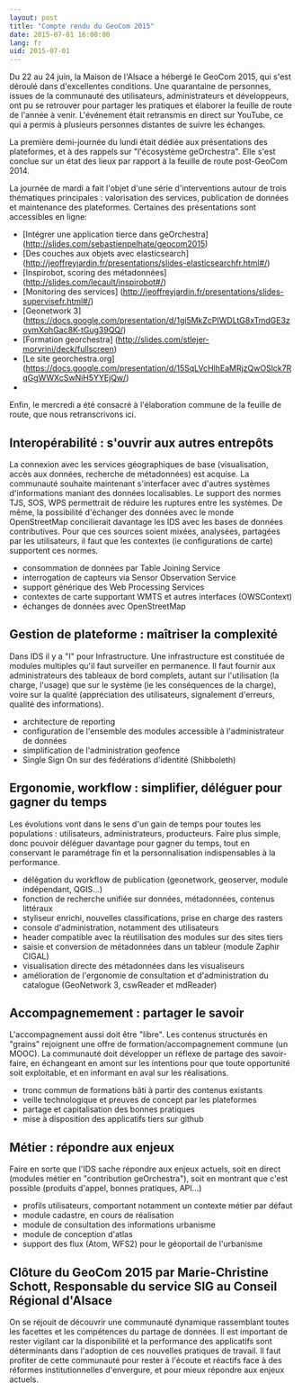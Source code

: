 ```yaml
---
layout: post
title: "Compte rendu du GeoCom 2015"
date: 2015-07-01 16:00:00
lang: fr
uid: 2015-07-01
---
```


Du 22 au 24 juin, la Maison de l'Alsace a hébergé le GeoCom 2015, qui s'est déroulé dans d'excellentes conditions.
Une quarantaine de personnes, issues de la communauté des utilisateurs, administrateurs et développeurs, ont pu se retrouver pour partager les pratiques et élaborer la feuille de route de l'année à venir. 
L'événement était retransmis en direct sur YouTube, ce qui a permis à plusieurs personnes distantes de suivre les échanges.

La première demi-journée du lundi était dédiée aux présentations des plateformes, et à des rappels sur "l'écosystème geOrchestra". 
Elle s'est conclue sur un état des lieux par rapport à la feuille de route post-GeoCom 2014.

La journée de mardi a fait l'objet d'une série d'interventions autour de trois thématiques principales : valorisation des services, publication de données et maintenance des plateformes. Certaines des présentations sont accessibles en ligne:

  * [Intégrer une application tierce dans geOrchestra] (http://slides.com/sebastienpelhate/geocom2015)
  * [Des couches aux objets avec elasticsearch] (http://jeoffreyjardin.fr/presentations/slides-elasticsearchfr.html#/)
  * [Inspirobot, scoring des métadonnées] (http://slides.com/lecault/inspirobot#/)
  * [Monitoring des services] (http://jeoffreyjardin.fr/presentations/slides-supervisefr.html#/)
  * [Geonetwork 3] (https://docs.google.com/presentation/d/1gi5MkZcPIWDLtG8xTmdGE3zoymXohGac8K-tGug39QQ/)
  * [Formation georchestra] (http://slides.com/stlejer-morvrini/deck/fullscreen)
  * [Le site georchestra.org] (https://docs.google.com/presentation/d/15SqLVcHlhEaMRjzQwOSlck7RqGgWWXcSwNiH5YYEjQw/)
  * 
Enfin, le mercredi a été consacré à l'élaboration commune de la feuille de route, que nous retranscrivons ici.


## Interopérabilité : s'ouvrir aux autres entrepôts

La connexion avec les services géographiques de base (visualisation, accès aux données, recherche de métadonnées) est acquise. La communauté souhaite maintenant s'interfacer avec d'autres systèmes d'informations maniant des données localisables. Le support des normes TJS, SOS, WPS permettrait de réduire les ruptures entre les systèmes. 
De même, la possibilité d'échanger des données avec le monde OpenStreetMap concilierait davantage les IDS avec les bases de données contributives. Pour que ces sources soient mixées, analysées, partagées par les utilisateurs, il faut que les contextes (ie configurations de carte) supportent ces normes.

 * consommation de données par Table Joining Service
 * interrogation de capteurs via Sensor Observation Service
 * support générique des Web Processing Services
 * contextes de carte supportant WMTS et autres interfaces (OWSContext)
 * échanges de données avec OpenStreetMap



## Gestion de plateforme : maîtriser la complexité

Dans IDS il y a "I" pour Infrastructure. Une infrastructure est constituée de modules multiples qu'il faut surveiller en permanence. Il faut fournir aux administrateurs des tableaux de bord complets, autant sur l'utilisation (la charge, l'usage) que sur le système (ie les conséquences de la charge), voire sur la qualité (appréciation des utilisateurs, signalement d'erreurs, qualité des informations).

 * architecture de reporting
 * configuration de l'ensemble des modules accessible à l'administrateur de données
 * simplification de l'administration geofence
 * Single Sign On sur des fédérations d'identité (Shibboleth)


## Ergonomie, workflow : simplifier, déléguer pour gagner du temps 

Les évolutions vont dans le sens d'un gain de temps pour toutes les populations : utilisateurs, administrateurs, producteurs. Faire plus simple, donc pouvoir déléguer davantage pour gagner du temps, tout en conservant le paramétrage fin et la personnalisation indispensables à la performance.

 * délégation du workflow de publication (geonetwork, geoserver, module indépendant, QGIS...)
 * fonction de recherche unifiée sur données, métadonnées, contenus littéraux
 * styliseur enrichi, nouvelles classifications, prise en charge des rasters
 * console d'administration, notamment des utilisateurs
 * header compatible avec la réutilisation des modules sur des sites tiers
 * saisie et conversion de métadonnées dans un tableur (module Zaphir CIGAL)
 * visualisation directe des métadonnées dans les visualiseurs
 * amélioration de l'ergonomie de consultation et d'administration du catalogue (GeoNetwork 3, cswReader et mdReader)


## Accompagnemement : partager le savoir

L'accompagnement aussi doit être "libre". Les contenus structurés en "grains" rejoignent une offre de formation/accompagnement commune (un MOOC). La communauté doit développer un réflexe de partage des savoir-faire, en échangeant en amont sur les intentions pour que toute opportunité soit exploitable, et en informant en aval sur les réalisations.

 * tronc commun de formations bâti à partir des contenus existants
 * veille technologique et preuves de concept par les plateformes
 * partage et capitalisation des bonnes pratiques
 * mise à disposition des applicatifs tiers sur github



## Métier : répondre aux enjeux

Faire en sorte que l'IDS sache répondre aux enjeux actuels, soit en direct (modules métier en "contribution geOrchestra"), soit en montrant que c'est possible (produits d'appel, bonnes pratiques, API...)

 * profils utilisateurs, comportant notamment un contexte métier par défaut
 * module cadastre, en cours de réalisation
 * module de consultation des informations urbanisme
 * module de conception d'atlas
 * support des flux (Atom, WFS2) pour le géoportail de l'urbanisme


## Clôture du GeoCom 2015 par Marie-Christine Schott, Responsable du service SIG au Conseil Régional d'Alsace

On se réjouit de découvrir une communauté dynamique rassemblant toutes les facettes et les compétences du partage de données. Il est important de rester vigilant car la disponibilité et la performance des applicatifs sont déterminants dans l'adoption de ces nouvelles pratiques de travail. Il faut profiter de cette communauté pour rester à l'écoute et réactifs face à des réformes institutionnelles d'envergure, et pour mieux répondre aux enjeux actuels.

